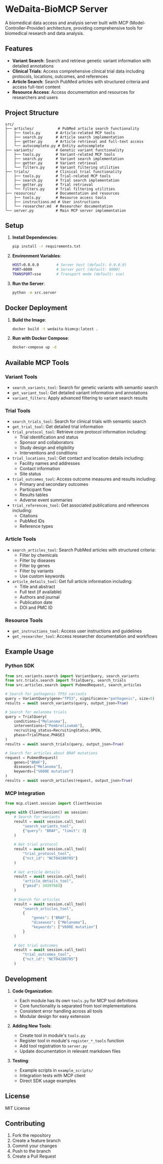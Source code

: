 # WeDaita-BioMCP Server

A biomedical data access and analysis server built with MCP (Model-Controller-Provider) architecture, providing comprehensive tools for biomedical research and data analysis.

## Features

- **Variant Search**: Search and retrieve genetic variant information with detailed annotations
- **Clinical Trials**: Access comprehensive clinical trial data including protocols, locations, outcomes, and references
- **Article Search**: Search PubMed articles with structured criteria and access full-text content
- **Resource Access**: Access documentation and resources for researchers and users

## Project Structure

```
src/
├── articles/           # PubMed article search functionality
│   ├── tools.py       # Article-related MCP tools
│   ├── search.py      # Article search implementation
│   ├── getter.py      # Article retrieval and full-text access
│   └── autocomplete.py # Entity autocomplete
├── variants/          # Genetic variant functionality
│   ├── tools.py       # Variant-related MCP tools
│   ├── search.py      # Variant search implementation
│   ├── getter.py      # Variant retrieval
│   └── filters.py     # Variant filtering utilities
├── trials/            # Clinical trial functionality
│   ├── tools.py       # Trial-related MCP tools
│   ├── search.py      # Trial search implementation
│   ├── getter.py      # Trial retrieval
│   └── filters.py     # Trial filtering utilities
├── resources/         # Documentation and resources
│   ├── tools.py       # Resource access tools
│   ├── instructions.md # User instructions
│   └── researcher.md  # Researcher documentation
└── server.py          # Main MCP server implementation
```

## Setup

1. **Install Dependencies**:
   ```bash
   pip install -r requirements.txt
   ```

2. **Environment Variables**:
   ```bash
   HOST=0.0.0.0        # Server host (default: 0.0.0.0)
   PORT=8000           # Server port (default: 8000)
   TRANSPORT=sse       # Transport mode (default: sse)
   ```

3. **Run the Server**:
   ```bash
   python -m src.server
   ```

## Docker Deployment

1. **Build the Image**:
   ```bash
   docker build -t wedaita-biomcp:latest .
   ```

2. **Run with Docker Compose**:
   ```bash
   docker-compose up -d
   ```

## Available MCP Tools

### Variant Tools
- `search_variants_tool`: Search for genetic variants with semantic search
- `get_variant_tool`: Get detailed variant information and annotations
- `variant_filters`: Apply advanced filtering to variant search results

### Trial Tools
- `search_trials_tool`: Search for clinical trials with semantic search
- `get_trial_tool`: Get detailed trial information
- `trial_protocol_tool`: Retrieve core protocol information including:
  - Trial identification and status
  - Sponsor and collaborators
  - Study design and eligibility
  - Interventions and conditions
- `trial_locations_tool`: Get contact and location details including:
  - Facility names and addresses
  - Contact information
  - Site status
- `trial_outcomes_tool`: Access outcome measures and results including:
  - Primary and secondary outcomes
  - Participant flow
  - Results tables
  - Adverse event summaries
- `trial_references_tool`: Get associated publications and references including:
  - Citations
  - PubMed IDs
  - Reference types

### Article Tools
- `search_articles_tool`: Search PubMed articles with structured criteria:
  - Filter by chemicals
  - Filter by diseases
  - Filter by genes
  - Filter by variants
  - Use custom keywords
- `article_details_tool`: Get full article information including:
  - Title and abstract
  - Full text (if available)
  - Authors and journal
  - Publication date
  - DOI and PMC ID

### Resource Tools
- `get_instructions_tool`: Access user instructions and guidelines
- `get_researcher_tool`: Access researcher documentation and workflows

## Example Usage

### Python SDK
```python
from src.variants.search import VariantQuery, search_variants
from src.trials.search import TrialQuery, search_trials
from src.articles.search import PubmedRequest, search_articles

# Search for pathogenic TP53 variants
query = VariantQuery(gene="TP53", significance="pathogenic", size=5)
results = await search_variants(query, output_json=True)

# Search for melanoma trials
query = TrialQuery(
    conditions=["Melanoma"],
    interventions=["Pembrolizumab"],
    recruiting_status=RecruitingStatus.OPEN,
    phase=TrialPhase.PHASE3
)
results = await search_trials(query, output_json=True)

# Search for articles about BRAF mutations
request = PubmedRequest(
    genes=["BRAF"],
    diseases=["Melanoma"],
    keywords=["V600E mutation"]
)
results = await search_articles(request, output_json=True)
```

### MCP Integration
```python
from mcp.client.session import ClientSession

async with ClientSession() as session:
    # Search for variants
    result = await session.call_tool(
        "search_variants_tool",
        {"query": "BRAF", "limit": 3}
    )
    
    # Get trial protocol
    result = await session.call_tool(
        "trial_protocol_tool",
        {"nct_id": "NCT04280705"}
    )
    
    # Get article details
    result = await session.call_tool(
        "article_details_tool",
        {"pmid": 34397683}
    )
    
    # Search for articles
    result = await session.call_tool(
        "search_articles_tool",
        {
            "genes": ["BRAF"],
            "diseases": ["Melanoma"],
            "keywords": ["V600E mutation"]
        }
    )
    
    # Get trial outcomes
    result = await session.call_tool(
        "trial_outcomes_tool",
        {"nct_id": "NCT04280705"}
    )
```

## Development

1. **Code Organization**:
   - Each module has its own `tools.py` for MCP tool definitions
   - Core functionality is separated from tool implementations
   - Consistent error handling across all tools
   - Modular design for easy extension

2. **Adding New Tools**:
   - Create tool in module's `tools.py`
   - Register tool in module's `register_*_tools` function
   - Add tool registration to `server.py`
   - Update documentation in relevant markdown files

3. **Testing**:
   - Example scripts in `example_scripts/`
   - Integration tests with MCP client
   - Direct SDK usage examples

## License

MIT License

## Contributing

1. Fork the repository
2. Create a feature branch
3. Commit your changes
4. Push to the branch
5. Create a Pull Request
